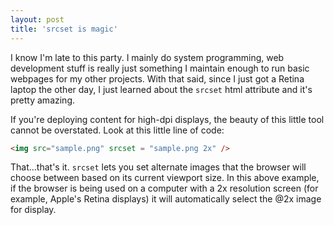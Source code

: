```yaml
---
layout: post
title: 'srcset is magic'
---
```

I know I'm late to this party. I mainly do system programming, web development stuff is really just something I maintain enough to run basic webpages for my other projects. With that said, since I just got a Retina laptop the other day, I just learned about the `srcset` html attribute and it's pretty amazing.

If you're deploying content for high-dpi displays, the beauty of this little tool cannot be overstated. Look at this little line of code:
```html
<img src="sample.png" srcset = "sample.png 2x" />
```

That...that's it. `srcset` lets you set alternate images that the browser will choose between based on its current viewport size. In this above example, if the browser is being used on a computer with a 2x resolution screen (for example, Apple's Retina displays) it will automatically select the @2x image for display.
